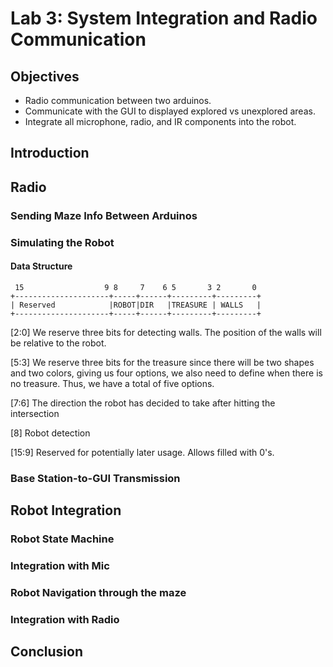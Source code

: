 # Lab 3: System Integration and Radio Communication

## Objectives
* Radio communication between two arduinos.
* Communicate with the GUI to displayed explored vs unexplored areas.
* Integrate all microphone, radio, and IR components into the robot.

## Introduction

## Radio

### Sending Maze Info Between Arduinos

### Simulating the Robot

#### Data Structure
```
 15                  9 8     7    6 5       3 2       0
+---------------------+-----+------+---------+---------+
| Reserved            |ROBOT|DIR   |TREASURE | WALLS   |
+---------------------+-----+------+---------+---------+
```
[2:0]  We reserve three bits for detecting walls. The position of the walls will be relative to the robot. 

[5:3]  We reserve three bits for the treasure since there will be two shapes and two colors, giving us four options, we also need to define when there is no treasure. Thus, we have a total of five options.

[7:6]  The direction the robot has decided to take after hitting the intersection

[8]    Robot detection

[15:9] Reserved for potentially later usage. Allows filled with 0's.

### Base Station-to-GUI Transmission


## Robot Integration

### Robot State Machine

### Integration with Mic

### Robot Navigation through the maze

### Integration with Radio

## Conclusion 
